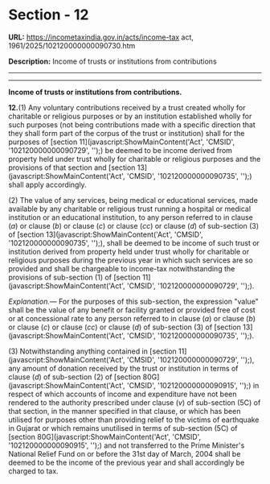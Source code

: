# Section - 12

**URL:** https://incometaxindia.gov.in/acts/income-tax act, 1961/2025/102120000000090730.htm

**Description:** Income of trusts or institutions from contributions

---

****

**Income of trusts or institutions from contributions.**

**12.**(1) Any voluntary contributions received by a trust created wholly for charitable or religious purposes or by an institution established wholly for such purposes (not being contributions made with a specific direction that they shall form part of the corpus of the trust or institution) shall for the purposes of [section 11](javascript:ShowMainContent\('Act', 'CMSID', '102120000000090729', ''\);) be deemed to be income derived from property held under trust wholly for charitable or religious purposes and the provisions of that section and [section 13](javascript:ShowMainContent\('Act', 'CMSID', '102120000000090735', ''\);) shall apply accordingly.

(2) The value of any services, being medical or educational services, made available by any charitable or religious trust running a hospital or medical institution or an educational institution, to any person referred to in clause (_a_) or clause (_b_) or clause (_c_) or clause (_cc_) or clause (_d_) of sub-section (3) of [section 13](javascript:ShowMainContent\('Act', 'CMSID', '102120000000090735', ''\);), shall be deemed to be income of such trust or institution derived from property held under trust wholly for charitable or religious purposes during the previous year in which such services are so provided and shall be chargeable to income-tax notwithstanding the provisions of sub-section (1) of [section 11](javascript:ShowMainContent\('Act', 'CMSID', '102120000000090729', ''\);).

_Explanation.—_ For the purposes of this sub-section, the expression "value" shall be the value of any benefit or facility granted or provided free of cost or at concessional rate to any person referred to in clause (_a_) or clause (_b_) or clause (_c_) or clause (_cc_) or clause (_d_) of sub-section (3) of [section 13](javascript:ShowMainContent\('Act', 'CMSID', '102120000000090735', ''\);).

(3) Notwithstanding anything contained in [section 11](javascript:ShowMainContent\('Act', 'CMSID', '102120000000090729', ''\);), any amount of donation received by the trust or institution in terms of clause (_d_) of sub-section (2) of [section 80G](javascript:ShowMainContent\('Act', 'CMSID', '102120000000090915', ''\);) in respect of which accounts of income and expenditure have not been rendered to the authority prescribed under clause (_v_) of sub-section (5C) of that section, in the manner specified in that clause, or which has been utilised for purposes other than providing relief to the victims of earthquake in Gujarat or which remains unutilised in terms of sub-section (5C) of [section 80G](javascript:ShowMainContent\('Act', 'CMSID', '102120000000090915', ''\);) and not transferred to the Prime Minister's National Relief Fund on or before the 31st day of March, 2004 shall be deemed to be the income of the previous year and shall accordingly be charged to tax.